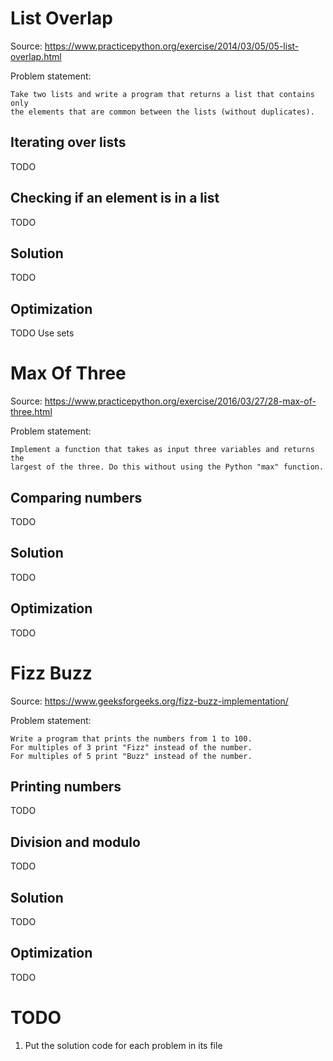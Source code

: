 # List Overlap
Source: https://www.practicepython.org/exercise/2014/03/05/05-list-overlap.html

Problem statement:
```
Take two lists and write a program that returns a list that contains only
the elements that are common between the lists (without duplicates).
```

## Iterating over lists
TODO

## Checking if an element is in a list
TODO

## Solution
TODO

## Optimization
TODO Use sets

# Max Of Three
Source: https://www.practicepython.org/exercise/2016/03/27/28-max-of-three.html

Problem statement:
```
Implement a function that takes as input three variables and returns the
largest of the three. Do this without using the Python "max" function.
```

## Comparing numbers
TODO

## Solution
TODO

## Optimization
TODO

# Fizz Buzz
Source: https://www.geeksforgeeks.org/fizz-buzz-implementation/

Problem statement:
```
Write a program that prints the numbers from 1 to 100.
For multiples of 3 print "Fizz" instead of the number.
For multiples of 5 print "Buzz" instead of the number.
```

## Printing numbers
TODO

## Division and modulo
TODO

## Solution
TODO

## Optimization
TODO

# TODO
1. Put the solution code for each problem in its file